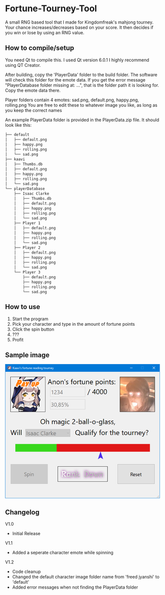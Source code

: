 # Fortune-Tourney-Tool
A small RNG based tool that I made for Kingdomfreak's mahjong tourney.
Your chance increases/decreases based on your score. It then decides if you win or lose by using an RNG value.


## How to compile/setup
You need Qt to compile this.
I used Qt version 6.0.1
I highly recommend using QT Creator.

After building, copy the 'PlayerData' folder to the build folder. The software will check this folder for the emote data.
If you get the error message "PlayerDatabase folder missing at: ...", that is the folder path it is looking for. Copy the emote data there.

Player folders contain 4 emotes: sad.png, default.png, happy.png, rolling.png
You are free to edit these to whatever image you like, as long as you keep the correct names

An example PlayerData folder is provided in the PlayerData.zip file.
It should look like this:

    ├── default
    │   ├── default.png
    │   ├── happy.png
    │   ├── rolling.png
    │   └── sad.png
    ├── kaavi
    │   ├── Thumbs.db
    │   ├── default.png
    │   ├── happy.png
    │   ├── rolling.png
    │   └── sad.png
    └── playerDatabase
        ├── Isaac Clarke
        │   ├── Thumbs.db
        │   ├── default.png
        │   ├── happy.png
        │   ├── rolling.png
        │   └── sad.png
        ├── Player 1
        │   ├── default.png
        │   ├── happy.png
        │   ├── rolling.png
        │   └── sad.png
        ├── Player 2
        │   ├── default.png
        │   ├── happy.png
        │   ├── rolling.png
        │   └── sad.png
        └── Player 3
            ├── default.png
            ├── happy.png
            ├── rolling.png
            └── sad.png

## How to use
1. Start the program
2. Pick your character and type in the amount of fortune points
3. Click the spin button
4. ???
5. Profit

## Sample image
![gui](/sample/gui.png?raw=true "Optional Title")

## Changelog
V1.0
- Initial Release

V1.1
- Added a seperate character emote while spinning

V1.2
- Code cleanup
- Changed the default character image folder name from 'freed jyanshi' to 'default'
- Added error messages when not finding the PlayerData folder
